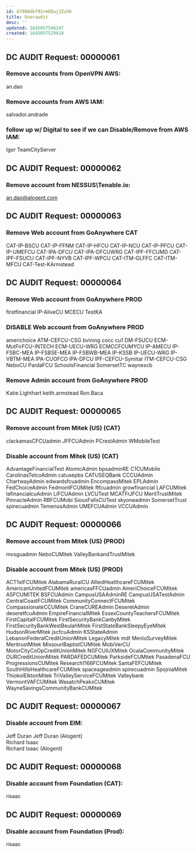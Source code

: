 ```yaml
---
id: 679EWdkf93rmOEwj3ZuVb
title: Useraudit
desc: ''
updated: 1645057546247
created: 1645057529918
---
```

## DC AUDIT Request: 00000061
### Remove accounts from OpenVPN AWS:
an.dao
### Remove accounts from AWS IAM:
salvador.andrade
### follow up w/ Digital to see if we can Disable/Remove from AWS IAM:
Igor
TeamCityServer

## DC AUDIT Request: 00000062
### Remove account from NESSUS\Tenable.io:
an.dao@alogent.com

## DC AUDIT Request: 00000063
### Remove Web account from GoAnywhere CAT
CAT-IP-BSCU
CAT-IP-FFNM
CAT-IP-HFCU
CAT-IP-NCU
CAT-IP-PFCU
CAT-IP-UMEFCU
CAT-IPA-DFCU
CAT-IPA-DFCUWRG
CAT-IPF-FFCUMD
CAT-IPF-FSUCU
CAT-IPF-NYVB
CAT-IPF-WPCU
CAT-ITM-GLFFC
CAT-ITM-MFCU
CAT-Test-KArmstead

## DC AUDIT Request: 00000064
### Remove Web account from GoAnywhere PROD
firstfinancial
IP-AliveCU
MCECU
TestKA

### DISABLE Web account from GoAnywhere PROD
americhoice
ATM-CEFCU-CSG
bvining
cocc
cu1
DM-FSUCU
ECM-MutFirFCU-INTECH
ECM-UECU-WRG
ECMCCFCUMYCU
IP-AMECU
IP-FSBC-MEA
IP-FSBSE-MEA
IP-FSBWB-MEA
IP-KSSB
IP-UECU-WRG
IP-VBTM-MEA
IPA-CUOFCO
IPA-DFCU
IPF-CEFCU-Symitar
ITM-CEFCU-CSG
NeboCU
PardaFCU
SchoolsFinancial
SomersetTC
waynescb

### Remove Admin account from GoAnywhere PROD
Katie.Lighthart
keith.armstead
Ron.Baca

## DC AUDIT Request: 00000065
### Remove account from Mitek (US) (CAT)
clackamasCFCUadmin
JFFCUAdmin
PCrestAdmin
WMobileTest

### Disable account from Mitek (US) (CAT)
AdvantageFinancialTest
AtomicAdmin
bpsadminRE
C1CUMobile
CarolinasTelcoAdmin
catusepbs
CATUSEQBank
CCCUAdmin
ChartwayAdmin
edwardsfcuadmin
EncompassMitek
EPLAdmin
FedChoiceAdmin
FedmontFCUMitek
ftfcuadmin
growfinancial
LAFCUMitek
lafinancialcuAdmin
LiFCUAdmin
LVCUTest
MCATFrJFCU
MeritTrustMitek
PinnacleAdmin
RBFCUMobi
SiouxFallsCUTest
skyoneadmin
SomersetTrust
spirecuadmin
TemenosAdmin
UMEFCUAdmin
VCCUAdmin

## DC AUDIT Request: 00000066
### Remove account from Mitek (US) (PROD)
mvsguadmin
NeboCUMitek
ValleyBankandTrustMitek

### Disable account from Mitek (US) (PROD)
ACT1stFCUMitek
AlabamaRuralCU
AlliedHealthcareFCUMitek
AmericanUnitedFCUMitek
americasFFCUadmin
AmeriChoiceFCUMitek
ASFCUMITEK
BSFCUAdmin
CampusUSAAdminRE
CampusUSATestAdmin
CentralCoastFCUMitek
CommunityConnectFCUMitek
CompassionateCCUMitek
CraneCUREAdmin
DeseretAdmin
deseretfcuAdmin
EmpireFinancialMitek
EssexCountyTeachersFCUMitek
FirstCapitalFCUMitek
FirstSecurityBankCanbyMitek
FirstSecurityBankWestBeulahMitek
FirstStateBankSleepyEyeMitek
HudsonRiverMitek
jscfcuAdmin
KSStateAdmin
LebanonFederalCreditUnionMitek
LegacyMitek
mdt
MenloSurveyMitek
MeritrustMitek
MissouriBaptistCUMitek
MobiVerCU
MotorCityCoOpCreditUnionMitek
NGFCUIUXMitek
OcalaCommunityMitek
OURCreditUnionMitek
PARDAFEDCUMitek
ParksideFCUMitek
PasadenaFCU
ProgressionsCUMitek
Research1166FCUMitek
SantaFEFCUMitek
SouthHillsHealthcareFCUMitek
spaceageadmin
spirecuadmin
SpojniaMitek
ThiokolElktonMitek
TriValleyServiceFCUMitek
Valleybank
VermontVAFCUMitek
WasatchPeaksCUMitek
WayneSavingsCommunityBankCUMitek


## DC AUDIT Request: 00000067
### Disable account from EIM:
Jeff Duran 
Jeff Duran (Alogent)            
Richard Isaac     
Richard Isaac (Alogent)                       

## DC AUDIT Request: 00000068
### Disable account from Foundation (CAT):
risaac

## DC AUDIT Request: 00000069
### Disable account from Foundation (Prod):
risaac
